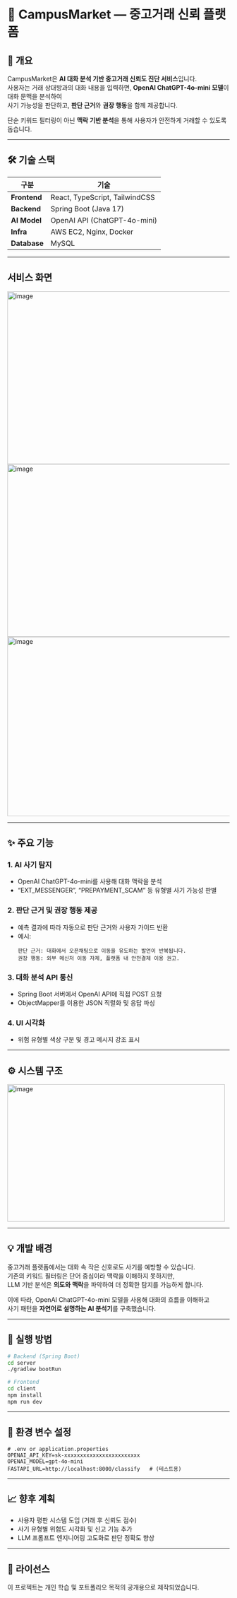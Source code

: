 # 🛒 CampusMarket — 중고거래 신뢰 플랫폼

## 🧭 개요  
CampusMarket은 **AI 대화 분석 기반 중고거래 신뢰도 진단 서비스**입니다.  
사용자는 거래 상대방과의 대화 내용을 입력하면, **OpenAI ChatGPT-4o-mini 모델**이 대화 문맥을 분석하여  
사기 가능성을 판단하고, **판단 근거**와 **권장 행동**을 함께 제공합니다.  

단순 키워드 필터링이 아닌 **맥락 기반 분석**을 통해 사용자가 안전하게 거래할 수 있도록 돕습니다.

---

## 🛠 기술 스택  

| 구분 | 기술 |
|------|------|
| **Frontend** | React, TypeScript, TailwindCSS |
| **Backend** | Spring Boot (Java 17) |
| **AI Model** | OpenAI API (ChatGPT-4o-mini) |
| **Infra** | AWS EC2, Nginx, Docker |
| **Database** | MySQL |

---

## 서비스 화면

<img width="558" height="391" alt="image" src="https://github.com/user-attachments/assets/33d95292-df03-4af0-b253-9ae0dcaf915c" />
<img width="558" height="391" alt="image" src="https://github.com/user-attachments/assets/fc0f2054-d5c6-4823-8d0e-75b951036d0a" />

<img width="565" height="406" alt="image" src="https://github.com/user-attachments/assets/0e8b7b04-eae2-42d0-83c8-a0fbecf8297d" />

---

## ✨ 주요 기능  

### 1. AI 사기 탐지  
- OpenAI ChatGPT-4o-mini를 사용해 대화 맥락을 분석  
- “EXT_MESSENGER”, “PREPAYMENT_SCAM” 등 유형별 사기 가능성 판별  

### 2. 판단 근거 및 권장 행동 제공  
- 예측 결과에 따라 자동으로 판단 근거와 사용자 가이드 반환  
- 예시:  
  ```
  판단 근거: 대화에서 오픈채팅으로 이동을 유도하는 발언이 반복됩니다.
  권장 행동: 외부 메신저 이동 자제, 플랫폼 내 안전결제 이용 권고.
  ```

### 3. 대화 분석 API 통신  
- Spring Boot 서버에서 OpenAI API에 직접 POST 요청  
- ObjectMapper를 이용한 JSON 직렬화 및 응답 파싱  

### 4. UI 시각화  
- 위험 유형별 색상 구분 및 경고 메시지 강조 표시  

---

## ⚙️ 시스템 구조  

<img width="493" height="311" alt="image" src="https://github.com/user-attachments/assets/09804f68-d4dd-4ec2-a050-688c2f887523" />

---

## 💡 개발 배경  
중고거래 플랫폼에서는 대화 속 작은 신호로도 사기를 예방할 수 있습니다.  
기존의 키워드 필터링은 단어 중심이라 맥락을 이해하지 못하지만,  
LLM 기반 분석은 **의도와 맥락**을 파악하여 더 정확한 탐지를 가능하게 합니다.  

이에 따라, OpenAI ChatGPT-4o-mini 모델을 사용해 대화의 흐름을 이해하고  
사기 패턴을 **자연어로 설명하는 AI 분석기**를 구축했습니다.

---

## 🚀 실행 방법  

```bash
# Backend (Spring Boot)
cd server
./gradlew bootRun

# Frontend
cd client
npm install
npm run dev
```

---

## 🔐 환경 변수 설정  

```env
# .env or application.properties
OPENAI_API_KEY=sk-xxxxxxxxxxxxxxxxxxxxxxxx
OPENAI_MODEL=gpt-4o-mini
FASTAPI_URL=http://localhost:8000/classify   # (테스트용)
```

---

## 📈 향후 계획  

- 사용자 평판 시스템 도입 (거래 후 신뢰도 점수)  
- 사기 유형별 위험도 시각화 및 신고 기능 추가  
- LLM 프롬프트 엔지니어링 고도화로 판단 정확도 향상  

---

## 📄 라이선스  
이 프로젝트는 개인 학습 및 포트폴리오 목적의 공개용으로 제작되었습니다.
